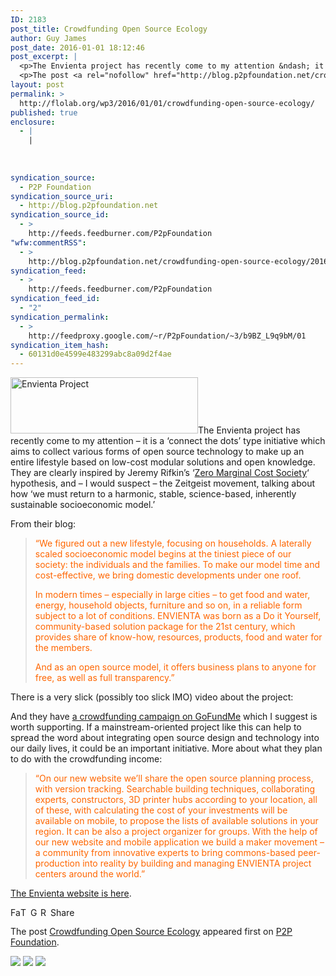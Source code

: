```yaml
---
ID: 2183
post_title: Crowdfunding Open Source Ecology
author: Guy James
post_date: 2016-01-01 18:12:46
post_excerpt: |
  <p>The Envienta project has recently come to my attention &ndash; it is a &lsquo;connect the dots&rsquo; type initiative which aims to collect various forms of open source technology to make up an entire lifestyle based on low-cost modular solutions and open knowledge. They are clearly inspired by Jeremy Rifkin&rsquo;s &lsquo;Zero Marginal Cost Society&lsquo; hypothesis, and [&hellip;]</p>
  <p>The post <a rel="nofollow" href="http://blog.p2pfoundation.net/crowdfunding-open-source-ecology/2016/01/01">Crowdfunding Open Source Ecology</a> appeared first on <a rel="nofollow" href="http://blog.p2pfoundation.net/">P2P Foundation</a>.</p>
layout: post
permalink: >
  http://flolab.org/wp3/2016/01/01/crowdfunding-open-source-ecology/
published: true
enclosure:
  - |
    |
        
        
        
syndication_source:
  - P2P Foundation
syndication_source_uri:
  - http://blog.p2pfoundation.net
syndication_source_id:
  - >
    http://feeds.feedburner.com/P2pFoundation
"wfw:commentRSS":
  - >
    http://blog.p2pfoundation.net/crowdfunding-open-source-ecology/2016/01/01/feed
syndication_feed:
  - >
    http://feeds.feedburner.com/P2pFoundation
syndication_feed_id:
  - "2"
syndication_permalink:
  - >
    http://feedproxy.google.com/~r/P2pFoundation/~3/b9BZ_L9q9bM/01
syndication_item_hash:
  - 60131d0e4599e483299abc8a09d2f4ae
---
```

<a href="http://www.envienta.com/" rel="attachment wp-att-53277"><img class="alignright size-medium wp-image-53277" src="http://blog.p2pfoundation.net/wp-content/uploads/Network-Society-World-Congress-Envienta-software-development-300x90.jpg" alt="Envienta Project" width="300" height="90" /></a>The Envienta project has recently come to my attention – it is a ‘connect the dots’ type initiative which aims to collect various forms of open source technology to make up an entire lifestyle based on low-cost modular solutions and open knowledge. They are clearly inspired by Jeremy Rifkin’s ‘[Zero Marginal Cost Society][1]‘ hypothesis, and – I would suspect – the Zeitgeist movement, talking about how ‘we must return to a harmonic, stable, science-based, inherently sustainable socioeconomic model.’

From their blog:

<blockquote style="color: #ff6600">
  <p>
    “We figured out a new lifestyle, focusing on households. A laterally scaled socioeconomic model begins at the tiniest piece of our society: the individuals and the families. To make our model time and cost-effective, we bring domestic developments under one roof.
  </p>
  
  <p>
    In modern times – especially in large cities – to get food and water, energy, household objects, furniture and so on, in a reliable form subject to a lot of conditions. ENVIENTA was born as a Do it Yourself, community-based solution package for the 21st century, which provides share of know-how, resources, products, food and water for the members.
  </p>
  
  <p>
    And as an open source model, it offers business plans to anyone for free, as well as full transparency.”
  </p>
</blockquote>

There is a very slick (possibly too slick IMO) video about the project:



And they have [a crowdfunding campaign on GoFundMe][2] which I suggest is worth supporting. If a mainstream-oriented project like this can help to spread the word about integrating open source design and technology into our daily lives, it could be an important initiative. More about what they plan to do with the crowdfunding income:

<blockquote style="color: #ff6600">
  <p>
    “On our new website we’ll share the open source planning process, with version tracking. Searchable building techniques, collaborating experts, constructors, 3D printer hubs according to your location, all of these, with calculating the cost of your investments will be available on mobile, to propose the lists of available solutions in your region. It can be also a project organizer for groups. With the help of our new website and mobile application we build a maker movement – a community from innovative experts to bring commons-based peer-production into reality by building and managing ENVIENTA project centers around the world.”
  </p>
</blockquote>

[The Envienta website is here][3].

<a class="a2a_button_facebook" href="http://www.addtoany.com/add_to/facebook?linkurl=http%3A%2F%2Fblog.p2pfoundation.net%2Fcrowdfunding-open-source-ecology%2F2016%2F01%2F01&linkname=Crowdfunding%20Open%20Source%20Ecology" title="Facebook" rel="nofollow"><img src="http://blog.p2pfoundation.net/wp-content/plugins/add-to-any/icons/facebook.png" width="16" height="16" alt="Facebook" /></a><a class="a2a_button_twitter" href="http://www.addtoany.com/add_to/twitter?linkurl=http%3A%2F%2Fblog.p2pfoundation.net%2Fcrowdfunding-open-source-ecology%2F2016%2F01%2F01&linkname=Crowdfunding%20Open%20Source%20Ecology" title="Twitter" rel="nofollow"><img src="http://blog.p2pfoundation.net/wp-content/plugins/add-to-any/icons/twitter.png" width="16" height="16" alt="Twitter" /></a><a class="a2a_button_google_plus" href="http://www.addtoany.com/add_to/google_plus?linkurl=http%3A%2F%2Fblog.p2pfoundation.net%2Fcrowdfunding-open-source-ecology%2F2016%2F01%2F01&linkname=Crowdfunding%20Open%20Source%20Ecology" title="Google+" rel="nofollow"><img src="http://blog.p2pfoundation.net/wp-content/plugins/add-to-any/icons/google_plus.png" width="16" height="16" alt="Google+" /></a><a class="a2a_button_reddit" href="http://www.addtoany.com/add_to/reddit?linkurl=http%3A%2F%2Fblog.p2pfoundation.net%2Fcrowdfunding-open-source-ecology%2F2016%2F01%2F01&linkname=Crowdfunding%20Open%20Source%20Ecology" title="Reddit" rel="nofollow"><img src="http://blog.p2pfoundation.net/wp-content/plugins/add-to-any/icons/reddit.png" width="16" height="16" alt="Reddit" /></a><a class="a2a_dd a2a_target addtoany_share_save" href="https://www.addtoany.com/share#url=http%3A%2F%2Fblog.p2pfoundation.net%2Fcrowdfunding-open-source-ecology%2F2016%2F01%2F01&title=Crowdfunding%20Open%20Source%20Ecology" id="wpa2a_2"><img src="http://blog.p2pfoundation.net/wp-content/plugins/add-to-any/share_save_120_16.png" width="120" height="16" alt="Share" /></a>

The post <a rel="nofollow" href="http://blog.p2pfoundation.net/crowdfunding-open-source-ecology/2016/01/01">Crowdfunding Open Source Ecology</a> appeared first on <a rel="nofollow" href="http://blog.p2pfoundation.net/">P2P Foundation</a>.

<div class="feedflare">
  <a href="http://feeds.feedburner.com/~ff/P2pFoundation?a=b9BZ_L9q9bM:UgCUUEAR0Rg:7Q72WNTAKBA"><img src="http://feeds.feedburner.com/~ff/P2pFoundation?d=7Q72WNTAKBA" border="0" /></img></a> <a href="http://feeds.feedburner.com/~ff/P2pFoundation?a=b9BZ_L9q9bM:UgCUUEAR0Rg:D7DqB2pKExk"><img src="http://feeds.feedburner.com/~ff/P2pFoundation?i=b9BZ_L9q9bM:UgCUUEAR0Rg:D7DqB2pKExk" border="0" /></img></a> <a href="http://feeds.feedburner.com/~ff/P2pFoundation?a=b9BZ_L9q9bM:UgCUUEAR0Rg:2mJPEYqXBVI"><img src="http://feeds.feedburner.com/~ff/P2pFoundation?d=2mJPEYqXBVI" border="0" /></img></a>
</div>

<img src="http://feeds.feedburner.com/~r/P2pFoundation/~4/b9BZ_L9q9bM" height="1" width="1" alt="" />

 [1]: http://blog.p2pfoundation.net/jeremy-rifkin-the-zero-marginal-cost-society/2014/05/10
 [2]: https://www.gofundme.com/envienta-ose
 [3]: http://www.envienta.com/